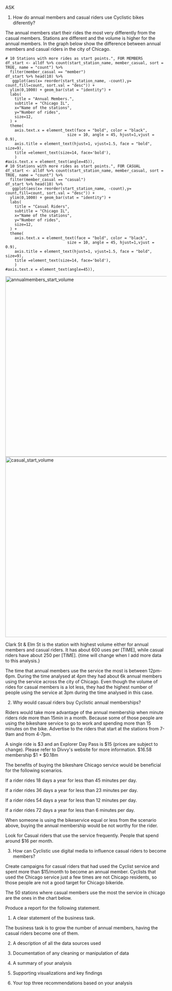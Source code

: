 ASK

 1. How do annual members and casual riders use Cyclistic bikes diferently?

The annual members start their rides the most very differently from the casual members. Stations are different and the volume is higher for the annual members. In the graph below show the difference between annual members and casual riders in the city of Chicago.

```
# 10 Stations with more rides as start points.", FOR MEMBERS
df_start <- alldf %>% count(start_station_name, member_casual, sort = TRUE, name = "count") %>% 
  filter(member_casual == "member")
df_start %>% head(10) %>%  
   ggplot(aes(x= reorder(start_station_name, -count),y= count,fill=count, sort.val = "desc")) + 
  ylim(0,1000) + geom_bar(stat = "identity") + 
  labs(
    title = "Annual Members.",
    subtitle = "Chicago IL",
    x="Name of the stations",
    y="Number of rides",
    size=12,    
  ) + 
  theme(
    axis.text.x = element_text(face = "bold", color = "black", 
                           size = 10, angle = 45, hjust=1,vjust = 0.9),
    axis.title = element_text(hjust=1, vjust=1.5, face = "bold", size=9),
    title =element_text(size=14, face='bold'),
    )
#axis.text.x = element_text(angle=45)),
# 10 Stations with more rides as start points.", FOR CASUAL
df_start <- alldf %>% count(start_station_name, member_casual, sort = TRUE, name = "count") %>% 
  filter(member_casual == "casual")
df_start %>% head(10) %>%  
   ggplot(aes(x= reorder(start_station_name, -count),y= count,fill=count, sort.val = "desc")) + 
  ylim(0,1000) + geom_bar(stat = "identity") + 
  labs(
    title = "Casual Riders",
    subtitle = "Chicago IL",
    x="Name of the stations",
    y="Number of rides",
    size=12,    
  ) + 
  theme(
    axis.text.x = element_text(face = "bold", color = "black", 
                           size = 10, angle = 45, hjust=1,vjust = 0.9),
    axis.title = element_text(hjust=1, vjust=1.5, face = "bold", size=9),
    title =element_text(size=14, face='bold'),
    )
#axis.text.x = element_text(angle=45)),
```

<img width="563" alt="annualmembers_start_volume" src="https://github.com/user-attachments/assets/1ba7f60e-50a4-4200-8285-e0a8e0840105">

<img width="563" alt="casual_start_volume" src="https://github.com/user-attachments/assets/fdaf097d-708a-4c0b-840e-01ff11d677bc">


Clark St & Elm St is the station with highest volume either for annual members and casual riders. It has about 600 uses per [TIME], while casual riders have about 250 per [TIME]. {time will change when I add more data to this analysis.}

The time that annual members use the service the most is between 12pm-6pm.
During the time analysed at 4pm they had about 6k annual members using the service across the city of Chicago.
Even though the volume of rides for casual members is a lot less, they had the highest number of people using the service at 3pm during the time analysed in this case.



2. Why would casual riders buy Cyclistic annual memberships?

Riders would take more advantage of the annual membership when minute riders ride more than 15min in a month.
Because some of those people are using the bikeshare service to go to work and spending more than 15 minutes on the bike.
Advertise to the riders that start at the stations from 7-9am and from 4-7pm.


A single ride is $3 and an Explorer Day Pass is $15 (prices are subject to change). Please refer to Divvy's website for more information.
$16.58 membership
$1 + $0.18m 


The benefits of buying the bikeshare Chicago service would be beneficial for the following scenarios.



If a rider rides 18 days a year for less than 45 minutes per day.

If a rider rides 36 days a year for less than 23 minutes per day.

If a rider rides 54 days a year for less than 12 minutes per day.

If a rider rides 72 days a year for less than 6 minutes per day.

When someone is using the bikeservice equal or less from the scenario above, buying the annual membership would be not worthy for the rider.



Look for Casual riders that use the service frequently. People that spend around $16 per month.


3. How can Cyclistic use digital media to influence casual riders to become members?

Create campaigns for casual riders that had used the Cyclist service and spent more than $15/month to become an annual member.
Cyclists that used the Chicago service just a few times are not Chicago residents, so those people are not a good target for Chicago bikeride.

The 50 stations where casual members use the most the service in chicago are the ones in the chart below.



Produce a report for the following statement.

1. A clear statement of the business task.

The business task is to grow the number of annual members, having the casual riders become one of them.

2. A description of all the data sources used

3. Documentation of any cleaning or manipulation of data

4. A summary of your analysis

5. Supporting visualizations and key findings

6. Your top three recommendations based on your analysis


